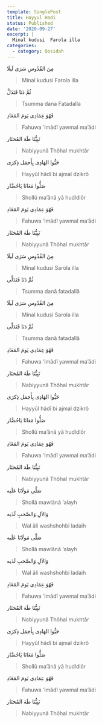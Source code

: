 ```yaml
---
template: SinglePost
title: Hayyul Hadi
status: Published
date: '2020-09-27'
excerpt: |
  Minal kudusi  Farola illa
categories:
  - category: Qosidah
---
```


مِنَ القُدُوسِ  سَرَى لَيلَا  
> Minal kudusi  Farola illa  
 ثُمَّ دَنَا  فَتَدَلَّ  
> Tsumma dana  Fatadalla  
فَهُوَ عِمَادِی يَومَ المَعَادِ  
> Fahuwa ‘imâdî yawmal ma’âdi  
نَبِيُّنَا طَهَ المُختَار  
> Nabiyyunâ Thôhal mukhtâr  

حَيُّوا الهَادِی بِأَجمَل ذِکرَی  
> Hayyûl hâdî bi ajmal dzikrô  
صَلُّوا مَعَانَا يَاحُضَّار  
> Shollû ma’ânâ yâ hudldlôr  
فَهُوَ عِمَادِی يَومَ المَعَادِ  
> Fahuwa ‘imâdî yawmal ma’âdi  
نَبِيُّنَا طَهَ المُختَار  
> Nabiyyunâ Thôhal mukhtâr  
مِنَ القُدُوسِ  سَرَى لَيلَا  
> Minal kudusi  Sarola illa  
ثُمَّ دَنَا فَتَدَلَّی  
> Tsumma danâ fatadallâ  
مِنَ القُدُوسِ  سَرَى لَيلَا  
> Minal kudusi  Sarola illa  
ثُمَّ دَنَا فَتَدَلَّی  
> Tsumma danâ fatadallâ  
فَهُوَ عِمَادِی يَومَ المَعَادِ  
> Fahuwa ‘imâdî yawmal ma’âdi  
نَبِيُّنَا طَهَ المُختَار  
> Nabiyyunâ Thôhal mukhtâr  
حَيُّوا الهَادِی بِأَجمَل ذِکرَی  
> Hayyûl hâdî bi ajmal dzikrô  
صَلُّوا مَعَانَا يَاحُضَّار  
> Shollû ma’ânâ yâ hudldlôr  
فَهُوَ عِمَادِی يَومَ المَعَادِ    
> Fahuwa ‘imâdî yawmal ma’âdi  
نَبِيُّنَا طَهَ المُختَار  
> Nabiyyunâ Thôhal mukhtâr  
صَلَّی مَولَانَا عَلَيه  
> Shollâ mawlânâ ‘alayh  
وَالآلِ وَالصَّحبِ لَدَيه  
> Wal ãli washshohbi ladaih  
صَلَّی مَولَانَا عَلَيه  
> Shollâ mawlânâ ‘alayh  
وَالآلِ وَالصَّحبِ لَدَيه  
> Wal ãli washshohbi ladaih  
فَهُوَ عِمَادِی يَومَ المَعَادِ  
> Fahuwa ‘imâdî yawmal ma’âdi  
نَبِيُّنَا طَهَ المُختَار  
> Nabiyyunâ Thôhal mukhtâr  
حَيُّوا الهَادِی بِأَجمَل ذِکرَی  
> Hayyûl hâdî bi ajmal dzikrô  
صَلُّوا مَعَانَا يَاحُضَّار  
> Shollû ma’ânâ yâ hudldlôr  
فَهُوَ عِمَادِی يَومَ المَعَادِ  
> Fahuwa ‘imâdî yawmal ma’âdi  
نَبِيُّنَا طَهَ المُختَار  
> Nabiyyunâ Thôhal mukhtâr

